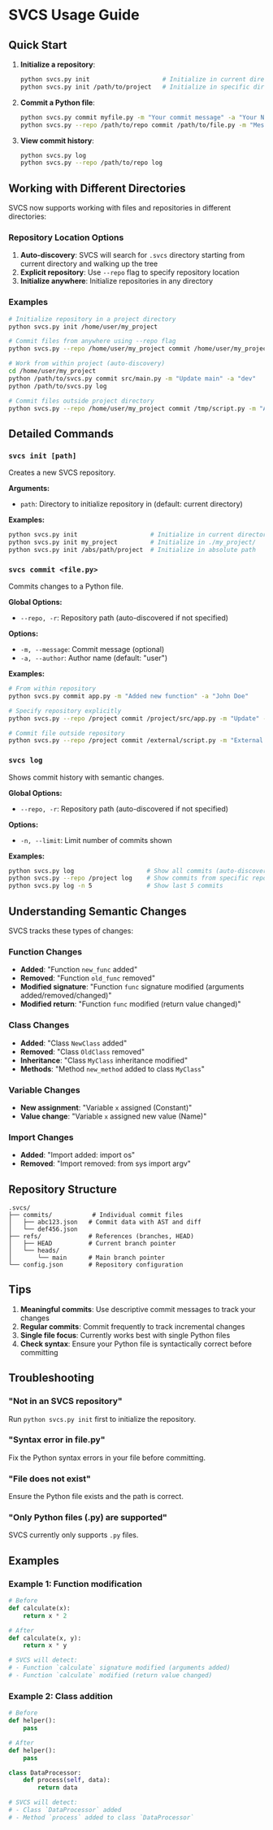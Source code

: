 # SVCS Usage Guide

## Quick Start

1. **Initialize a repository**:
   ```bash
   python svcs.py init                    # Initialize in current directory
   python svcs.py init /path/to/project   # Initialize in specific directory
   ```

2. **Commit a Python file**:
   ```bash
   python svcs.py commit myfile.py -m "Your commit message" -a "Your Name"
   python svcs.py --repo /path/to/repo commit /path/to/file.py -m "Message" -a "Author"
   ```

3. **View commit history**:
   ```bash
   python svcs.py log
   python svcs.py --repo /path/to/repo log
   ```

## Working with Different Directories

SVCS now supports working with files and repositories in different directories:

### Repository Location Options

1. **Auto-discovery**: SVCS will search for `.svcs` directory starting from current directory and walking up the tree
2. **Explicit repository**: Use `--repo` flag to specify repository location
3. **Initialize anywhere**: Initialize repositories in any directory

### Examples

```bash
# Initialize repository in a project directory
python svcs.py init /home/user/my_project

# Commit files from anywhere using --repo flag
python svcs.py --repo /home/user/my_project commit /home/user/my_project/src/main.py -m "Add main" -a "dev"

# Work from within project (auto-discovery)
cd /home/user/my_project
python /path/to/svcs.py commit src/main.py -m "Update main" -a "dev"
python /path/to/svcs.py log

# Commit files outside project directory
python svcs.py --repo /home/user/my_project commit /tmp/script.py -m "Add script" -a "dev"
```

## Detailed Commands

### `svcs init [path]`
Creates a new SVCS repository.

**Arguments:**
- `path`: Directory to initialize repository in (default: current directory)

**Examples:**
```bash
python svcs.py init                    # Initialize in current directory
python svcs.py init my_project         # Initialize in ./my_project/
python svcs.py init /abs/path/project  # Initialize in absolute path
```

### `svcs commit <file.py>`
Commits changes to a Python file.

**Global Options:**
- `--repo, -r`: Repository path (auto-discovered if not specified)

**Options:**
- `-m, --message`: Commit message (optional)
- `-a, --author`: Author name (default: "user")

**Examples:**
```bash
# From within repository
python svcs.py commit app.py -m "Added new function" -a "John Doe"

# Specify repository explicitly
python svcs.py --repo /project commit /project/src/app.py -m "Update" -a "Jane"

# Commit file outside repository
python svcs.py --repo /project commit /external/script.py -m "External script" -a "Dev"
```

### `svcs log`
Shows commit history with semantic changes.

**Global Options:**
- `--repo, -r`: Repository path (auto-discovered if not specified)

**Options:**
- `-n, --limit`: Limit number of commits shown

**Examples:**
```bash
python svcs.py log                    # Show all commits (auto-discover repo)
python svcs.py --repo /project log    # Show commits from specific repo
python svcs.py log -n 5               # Show last 5 commits
```

## Understanding Semantic Changes

SVCS tracks these types of changes:

### Function Changes
- **Added**: "Function `new_func` added"
- **Removed**: "Function `old_func` removed"
- **Modified signature**: "Function `func` signature modified (arguments added/removed/changed)"
- **Modified return**: "Function `func` modified (return value changed)"

### Class Changes
- **Added**: "Class `NewClass` added"
- **Removed**: "Class `OldClass` removed"
- **Inheritance**: "Class `MyClass` inheritance modified"
- **Methods**: "Method `new_method` added to class `MyClass`"

### Variable Changes
- **New assignment**: "Variable `x` assigned (Constant)"
- **Value change**: "Variable `x` assigned new value (Name)"

### Import Changes
- **Added**: "Import added: import os"
- **Removed**: "Import removed: from sys import argv"

## Repository Structure

```
.svcs/
├── commits/           # Individual commit files
│   ├── abc123.json   # Commit data with AST and diff
│   └── def456.json
├── refs/             # References (branches, HEAD)
│   ├── HEAD          # Current branch pointer
│   └── heads/
│       └── main      # Main branch pointer
└── config.json       # Repository configuration
```

## Tips

1. **Meaningful commits**: Use descriptive commit messages to track your changes
2. **Regular commits**: Commit frequently to track incremental changes
3. **Single file focus**: Currently works best with single Python files
4. **Check syntax**: Ensure your Python file is syntactically correct before committing

## Troubleshooting

### "Not in an SVCS repository"
Run `python svcs.py init` first to initialize the repository.

### "Syntax error in file.py"
Fix the Python syntax errors in your file before committing.

### "File does not exist"
Ensure the Python file exists and the path is correct.

### "Only Python files (.py) are supported"
SVCS currently only supports `.py` files.

## Examples

### Example 1: Function modification
```python
# Before
def calculate(x):
    return x * 2

# After  
def calculate(x, y):
    return x * y

# SVCS will detect:
# - Function `calculate` signature modified (arguments added)
# - Function `calculate` modified (return value changed)
```

### Example 2: Class addition
```python
# Before
def helper():
    pass

# After
def helper():
    pass

class DataProcessor:
    def process(self, data):
        return data

# SVCS will detect:
# - Class `DataProcessor` added
# - Method `process` added to class `DataProcessor`
```
